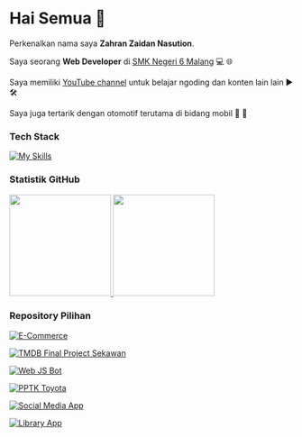 # Hai Semua 👋
Perkenalkan nama saya **Zahran Zaidan Nasution**.<br>

Saya seorang **Web Developer** di [SMK Negeri 6 Malang](https://smkn6malang.sch.id/) 💻 🌐<br>

Saya memiliki [YouTube channel](https://www.youtube.com/@Aran8276) untuk belajar ngoding dan konten lain lain ▶️🛠️<br>

Saya juga tertarik dengan otomotif terutama di bidang mobil 🚗 🔭<br>

### Tech Stack
[![My Skills](https://skillicons.dev/icons?i=js,ts,react,nextjs,tailwind,mysql,laravel,mongodb,windows,linux,docker,cs)](https://skillicons.dev)<br>

### Statistik GitHub

<p align="left">
<a href="https://github.com/aran8276">
  <img height="180em" src="https://github-readme-stats.vercel.app/api?username=aran8276&show_icons=true&theme=github_dark_dimmed&include_all_commits=true&count_private=true" />
  <img height="180em" src="https://github-readme-stats.vercel.app/api/top-langs/?username=aran8276&layout=compact&langs_count=8&theme=github_dark_dimmed" />
</a>
</p>

### Repository Pilihan
[![E-Commerce](https://github-readme-stats.vercel.app/api/pin/?username=aran8276&repo=e-commerce&theme=github_dark_dimmed)](https://github.com/aran8276/e-commerce)

[![TMDB Final Project Sekawan](https://github-readme-stats.vercel.app/api/pin/?username=aran8276&repo=tmdb-final-project-sekawan&theme=github_dark_dimmed)](https://github.com/aran8276/tmdb-final-project-sekawan)

[![Web JS Bot](https://github-readme-stats.vercel.app/api/pin/?username=aran8276&repo=web-js-bot&theme=github_dark_dimmed)](https://github.com/aran8276/web-js-bot)

[![PPTK Toyota](https://github-readme-stats.vercel.app/api/pin/?username=aran8276&repo=pptk-toyota&theme=github_dark_dimmed)](https://github.com/aran8276/pptk-toyota)

[![Social Media App](https://github-readme-stats.vercel.app/api/pin/?username=aran8276&repo=social-media-app&theme=github_dark_dimmed)](https://github.com/aran8276/social-media-app)

[![Library App](https://github-readme-stats.vercel.app/api/pin/?username=aran8276&repo=library-app&theme=github_dark_dimmed)](https://github.com/aran8276/library-app)


<!--
**Aran8276/Aran8276** is a ✨ _special_ ✨ repository because its `README.md` (this file) appears on your GitHub profile.

Here are some ideas to get you started:

- 🔭 I’m currently working on ...
- 🌱 I’m currently learning ...
- 👯 I’m looking to collaborate on ...
- 🤔 I’m looking for help with ...
- 💬 Ask me about ...
- 📫 How to reach me: ...
- 😄 Pronouns: ...
- ⚡ Fun fact: ...
-->

